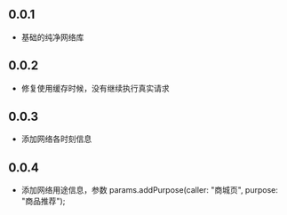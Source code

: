 ## 0.0.1

* 基础的纯净网络库


## 0.0.2

* 修复使用缓存时候，没有继续执行真实请求


## 0.0.3

* 添加网络各时刻信息

## 0.0.4

* 添加网络用途信息，参数 params.addPurpose(caller: "商城页", purpose: "商品推荐");